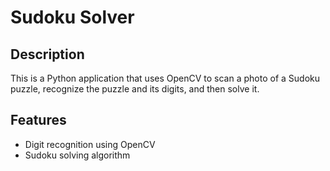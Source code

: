 # Sudoku Solver

## Description
This is a Python application that uses OpenCV to scan a photo of a Sudoku puzzle, recognize the puzzle and its digits, and then solve it.

## Features
- Digit recognition using OpenCV
- Sudoku solving algorithm
